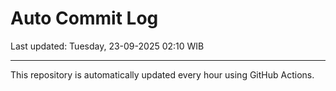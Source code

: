 # Auto Commit Log

Last updated: Tuesday, 23-09-2025 02:10 WIB

---

This repository is automatically updated every hour using GitHub Actions.
